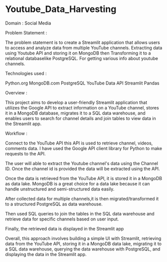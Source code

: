# Youtube_Data_Harvesting

Domain : Social Media

Problem Statement :

The problem statement is to create a Streamlit application that allows users to access and analyze data from multiple YouTube channels. Extracting data using Youtube API and storing it on MongoDB then Transforming it to a relational databaselike PostgreSQL. For getting various info about youtube channels.

Technologies used :

Python.org
MongoDB.com
PostgreSQL
YouTube Data API
Streamlit
Pandas

Overview :

This project aims to develop a user-friendly Streamlit application that utilizes the Google API to extract information on a YouTube channel, stores it in a MongoDB database, migrates it to a SQL data warehouse, and enables users to search for channel details and join tables to view data in the Streamlit app.

Workflow :

Connect to the YouTube API this API is used to retrieve channel, videos, comments data. I have used the Google API client library for Python to make requests to the API.

The user will able to extract the Youtube channel's data using the Channel ID. Once the channel id is provided the data will be extracted using the API.

Once the data is retrieved from the YouTube API, it is stored it in a MongoDB as data lake. MongoDB is a great choice for a data lake because it can handle unstructured and semi-structured data easily.

After collected data for multiple channels,it is then migrated/transformed it to a structured PostgreSQL as data warehouse.

Then used SQL queries to join the tables in the SQL data warehouse and retrieve data for specific channels based on user input.

Finally, the retrieved data is displayed in the Streamlit app

Overall, this approach involves building a simple UI with Streamlit, retrieving data from the YouTube API, storing it in a MongoDB data lake, migrating it to a SQL data warehouse, querying the data warehouse with PostgreSQL, and displaying the data in the Streamlit app.
